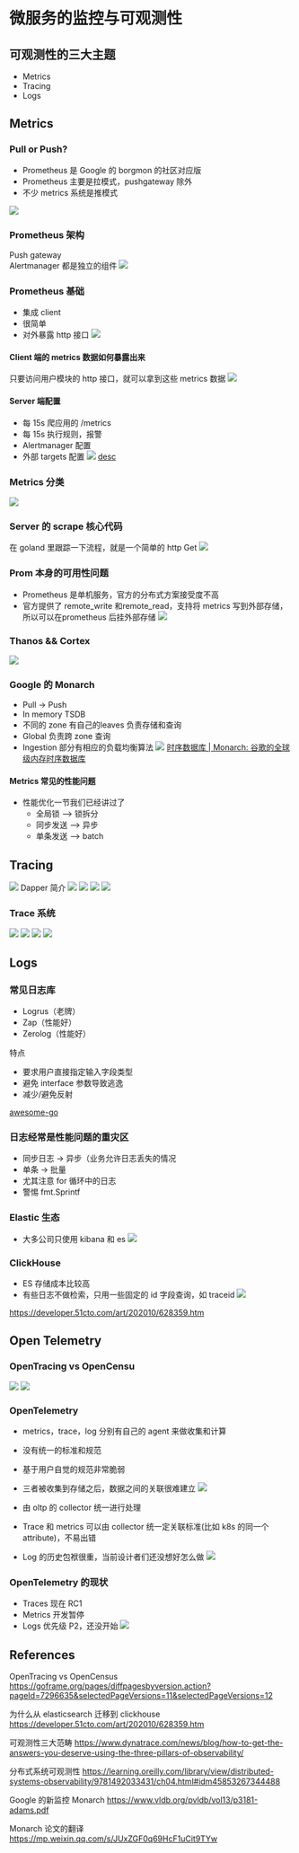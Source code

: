 # 微服务的监控与可观测性

## 可观测性的三大主题
- Metrics
- Tracing
- Logs

## Metrics

### Pull or Push?
- Prometheus 是 Google 的 borgmon 的社区对应版
- Prometheus 主要是拉模式，pushgateway 除外
- 不少 metrics 系统是推模式

![](file/pullVersusPush.png)

### Prometheus 架构
Push gateway  
Alertmanager
都是独立的组件
![](file/prometheusFramework.png)

### Prometheus 基础
- 集成 client
- 很简单
- 对外暴露 http 接口
![](file/clientCode.png)

#### Client 端的 metrics 数据如何暴露出来
只要访问用户模块的 http 接口，就可以拿到这些 metrics 数据
![](file/metrics.png)

#### Server 端配置
- 每 15s 爬应用的 /metrics
- 每 15s 执行规则，报警
- Alertmanager 配置
- 外部 targets 配置
![](file/serverConfig.png)
[desc](https://prometheus.io/docs/prometheus/latest/configuration/configuration/)


### Metrics 分类
![](file/metricsClass.png)


### Server 的 scrape 核心代码
在 goland 里跟踪一下流程，就是一个简单的 http Get
![](file/ServerScrapeCoreCode.png)

### Prom 本身的可用性问题
- Prometheus 是单机服务，官方的分布式方案接受度不高
- 官方提供了 remote_write 和remote_read，支持将 metrics 写到外部存储，所以可以在prometheus 后挂外部存储
![](file/prometheusIssue.png)

### Thanos && Cortex
![](file/thanosCortex.png)

### Google 的 Monarch
- Pull -> Push
- In memory TSDB
- 不同的 zone 有自己的leaves 负责存储和查询
- Global 负责跨 zone 查询
- Ingestion 部分有相应的负载均衡算法
![](file/monarch.png)
[时序数据库 | Monarch: 谷歌的全球级内存时序数据库](https://mp.weixin.qq.com/s/JUxZGF0q69HcF1uCit9TYw)

#### Metrics 常⻅的性能问题
- 性能优化一节我们已经讲过了
    - 全局锁 —>  锁拆分
    - 同步发送 —> 异步
    - 单条发送 —> batch

## Tracing
![](file/requestFromStartToFinish.png)
Dapper 简介
![](file/dapperInfo.png)
![](file/dapperInfo2.png)
![](file/dapperInfo3.png)
![](file/dapperInfo5.png)

### Trace 系统
![](file/teaceSystem.png)
![](file/serviceFrontend.png)
![](file/serviceFrontend2.png)
![](file/reaceStorage.png)

## Logs
### 常⻅日志库
- Logrus（老牌）
- Zap（性能好）
- Zerolog（性能好）

特点
- 要求用户直接指定输入字段类型
- 避免 interface 参数导致逃逸
- 减少/避免反射

[awesome-go](https://github.com/avelino/awesome-go#logging)

### 日志经常是性能问题的重灾区
- 同步日志 -> 异步（业务允许日志丢失的情况
- 单条 -> 批量
- 尤其注意 for 循环中的日志
- 警惕 fmt.Sprintf

### Elastic 生态
- 大多公司只使用 kibana 和 es
![](file/elastic.png)


### ClickHouse
- ES 存储成本比较高
- 有些日志不做检索，只用一些固定的 id 字段查询，如 traceid
![](file/esVSclickhouse.png)

https://developer.51cto.com/art/202010/628359.htm


## Open Telemetry
### OpenTracing vs OpenCensu
![](file/OpenTracingvsOpenCensus.png)
![](file/OpenTracingvsOpenCensus2.png)

### OpenTelemetry
- metrics，trace，log 分别有自己的 agent 来做收集和计算
- 没有统一的标准和规范
- 基于用户自觉的规范非常脆弱
- 三者被收集到存储之后，数据之间的关联很难建立
![](file/openTelemetry.png)


- 由 oltp 的 collector 统一进行处理
- Trace 和 metrics 可以由 collector 统一定关联标准(比如 k8s 的同一个 attribute)，不易出错
- Log 的历史包袱很重，当前设计者们还没想好怎么做
![](file/openTelemetry2.png)


### OpenTelemetry 的现状
- Traces 现在 RC1
- Metrics 开发暂停
- Logs 优先级 P2，还没开始
![](file/openTelemetry3.png)


## References

OpenTracing vs OpenCensus
https://goframe.org/pages/diffpagesbyversion.action?pageId=7296635&selectedPageVersions=11&selectedPageVersions=12

为什么从 elasticsearch 迁移到 clickhouse
https://developer.51cto.com/art/202010/628359.htm

可观测性三大范畴
https://www.dynatrace.com/news/blog/how-to-get-the-answers-you-deserve-using-the-three-pillars-of-observability/

分布式系统可观测性
https://learning.oreilly.com/library/view/distributed-systems-observability/9781492033431/ch04.html#idm45853267344488

Google 的新监控 Monarch
https://www.vldb.org/pvldb/vol13/p3181-adams.pdf

Monarch 论文的翻译
https://mp.weixin.qq.com/s/JUxZGF0q69HcF1uCit9TYw
